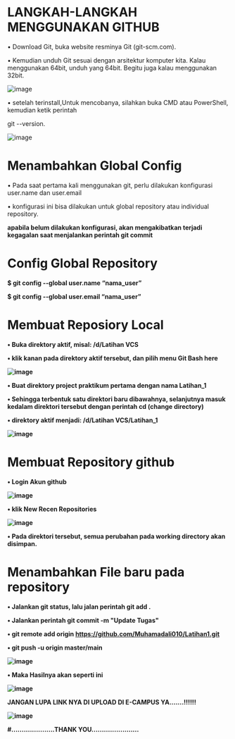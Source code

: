 # LANGKAH-LANGKAH MENGGUNAKAN GITHUB
• Download Git, buka website resminya Git (git-scm.com).

• Kemudian unduh Git sesuai dengan arsitektur komputer kita. Kalau menggunakan 64bit, unduh yang 64bit. Begitu juga kalau menggunakan 32bit.


![image](SC/SC1.PNG)


• setelah terinstall,Untuk mencobanya, silahkan buka CMD atau PowerShell, kemudian ketik perintah

  git --version.


![image](SC/SC2.png)



# Menambahkan Global Config

• Pada saat pertama kali menggunakan git, perlu dilakukan konfigurasi user.name dan user.email

• konfigurasi ini bisa dilakukan untuk global repository atau individual repository.

<strong>apabila belum dilakukan konfigurasi, akan mengakibatkan terjadi kegagalan saat menjalankan perintah git commit<strong>
    

  # Config Global Repository

<strong>$ git config --global user.name “nama_user”<strong>

<strong>$ git config --global user.email “nama_user”<strong>


# Membuat Reposiory Local

• Buka direktory aktif, misal: /d/Latihan VCS

• klik kanan pada direktory aktif tersebut, dan pilih menu Git Bash here


![image](SC/SC3.png)


• Buat direktory project praktikum pertama dengan nama <strong>Latihan_1

• Sehingga terbentuk satu direktori baru dibawahnya, selanjutnya masuk kedalam direktori tersebut dengan perintah <strong>cd</strong>
  (change directory)

• direktory aktif menjadi: /d/Latihan VCS/Latihan_1


![image](SC/SC4.png)


# Membuat Repository github

• Login Akun github


![image](SC/SC5.PNG)


• klik New Recen Repositories


![image](SC/SC6.PNG)

• Pada direktori tersebut, semua perubahan pada working directory akan disimpan.

# Menambahkan File baru pada repository

• Jalankan git status, lalu jalan perintah git add .

• Jalankan perintah git commit -m "Update Tugas"

• git remote add origin https://github.com/Muhamadali010/Latihan1.git

• git push -u origin master/main

![image](SC/SC7.png)


• Maka Hasilnya akan seperti ini


![image](SC/Finish.PNG)


JANGAN LUPA LINK NYA DI UPLOAD DI E-CAMPUS YA.......!!!!!!


![image](SC/Link%20tugas%20untuk%20di%20upload%20di%20ecampus.png)


#.....................THANK YOU.......................
